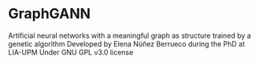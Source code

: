 # GraphGANN
Artificial neural networks with a meaningful graph as structure trained by a genetic algorithm
Developed by Elena Núñez Berrueco during the PhD at LIA-UPM
Under GNU GPL v3.0 license


